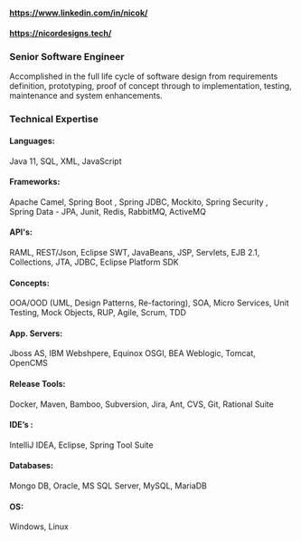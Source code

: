 #### https://www.linkedin.com/in/nicok/

#### https://nicordesigns.tech/

### Senior Software Engineer

Accomplished in the full life cycle of software design from requirements definition, prototyping, proof of concept through to implementation, testing, maintenance and system enhancements.

### Technical Expertise

#### Languages: 

Java 11, SQL, XML, JavaScript

#### Frameworks:

Apache Camel, Spring Boot , Spring JDBC, Mockito, Spring Security , Spring Data - JPA, Junit, Redis, RabbitMQ, ActiveMQ

#### API's:

RAML, REST/Json, Eclipse SWT, JavaBeans, JSP, Servlets, EJB 2.1, Collections, JTA, JDBC, Eclipse Platform SDK

#### Concepts:

OOA/OOD (UML, Design Patterns, Re-factoring), SOA, Micro Services, Unit Testing, Mock Objects, RUP, Agile, Scrum, TDD

#### App. Servers:

Jboss AS, IBM Webshpere, Equinox OSGI, BEA Weblogic, Tomcat, OpenCMS

#### Release Tools: 
 
Docker, Maven, Bamboo, Subversion, Jira, Ant, CVS, Git, Rational Suite

#### IDE’s :

IntelliJ IDEA, Eclipse, Spring Tool Suite

#### Databases: 
Mongo DB, Oracle, MS SQL Server, MySQL, MariaDB

#### OS:

Windows, Linux

